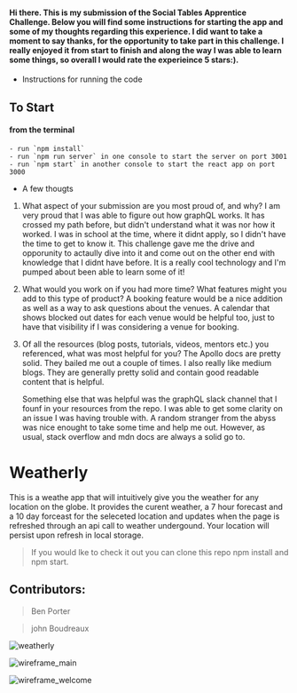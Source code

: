 #### Hi there. This is my submission of the Social Tables Apprentice Challenge. Below you will find some instructions for starting the app and some of my thoughts regarding this experience. I did want to take a moment to say thanks, for the opportunity to take part in this challenge. I really enjoyed it from start to finish and along the way I was able to learn some things, so overall I would rate the experieince 5 stars:).  


* Instructions for running the code
## To Start
#### from the terminal
	- run `npm install`
	- run `npm run server` in one console to start the server on port 3001
	- run `npm start` in another console to start the react app on port 3000

* A few thougts

1. What aspect of your submission are you most proud of, and why?
	I am very proud that I was able to figure out how graphQL works. It has crossed my path before, but didn't understand what it was nor how it worked. I was in school at the time, where it didnt apply, so I didn't have the time to get to know it. This challenge gave me the drive and opporunity to actaully dive into it and come out on the other end with knowledge that I didnt have before. It is a really cool technology and I'm pumped about been able to learn some of it!


1. What would you work on if you had more time? What features might you add to this type of product?
	A booking feature would be a nice addition as well as a way to ask questions about the venues. A calendar that shows blocked out dates for each venue would be helpful too, just to have that visibility if I was considering a venue for booking.


1. Of all the resources (blog posts, tutorials, videos, mentors etc.) you referenced, what was most helpful for you?
	The Apollo docs are pretty solid. They bailed me out a couple of times. I also really like medium blogs. They are generally pretty solid and contain good readable content that is helpful. 
	
	Something else that was helpful was the graphQL slack channel that I founf in your resources from the repo. I was able to get some clarity on an issue I was having trouble with. A random stranger from the abyss was nice enought to take some time and help me out. However, as usual, stack overflow and mdn docs are always a solid go to.














# Weatherly

This is a weathe app that will intuitively give you the weather for any location on the globe. It provides the curent weather, a 7 hour forecast and a 10 day forceast for the seleceted location and updates when the page is refreshed through an api call to weather undergound. Your location will persist upon refresh in local storage. 

>If you would lke to check it out you can clone this repo npm install and npm start.

## Contributors:

>Ben Porter

>john Boudreaux

![weatherly](https://user-images.githubusercontent.com/20631355/37002018-8d5eaa84-2085-11e8-8f87-573017b23108.gif)

![wireframe_main](https://user-images.githubusercontent.com/26842728/30650344-e3136c9a-9ddf-11e7-9087-9192c825a894.jpg)

![wireframe_welcome](https://user-images.githubusercontent.com/26842728/30650413-0973ac4c-9de0-11e7-91b9-be0748f36992.jpg)
